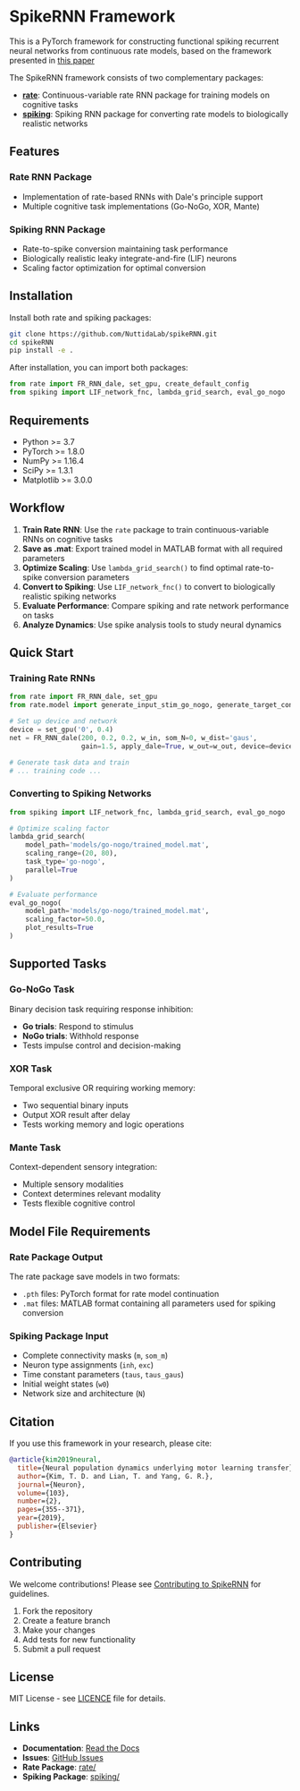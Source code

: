 # SpikeRNN Framework

This is a PyTorch framework for constructing functional spiking recurrent neural networks from continuous rate models, based on the framework presented in [this paper](https://www.pnas.org/content/116/45/22811)

The SpikeRNN framework consists of two complementary packages:

- **[rate](rate/)**: Continuous-variable rate RNN package for training models on cognitive tasks
- **[spiking](spiking/)**: Spiking RNN package for converting rate models to biologically realistic networks

## Features

### Rate RNN Package
- Implementation of rate-based RNNs with Dale's principle support
- Multiple cognitive task implementations (Go-NoGo, XOR, Mante)

### Spiking RNN Package
- Rate-to-spike conversion maintaining task performance
- Biologically realistic leaky integrate-and-fire (LIF) neurons
- Scaling factor optimization for optimal conversion

## Installation

Install both rate and spiking packages:

```bash
git clone https://github.com/NuttidaLab/spikeRNN.git
cd spikeRNN
pip install -e .
```

After installation, you can import both packages:

```python
from rate import FR_RNN_dale, set_gpu, create_default_config
from spiking import LIF_network_fnc, lambda_grid_search, eval_go_nogo
```

## Requirements

- Python >= 3.7
- PyTorch >= 1.8.0
- NumPy >= 1.16.4
- SciPy >= 1.3.1
- Matplotlib >= 3.0.0


## Workflow

1. **Train Rate RNN**: Use the `rate` package to train continuous-variable RNNs on cognitive tasks
2. **Save as .mat**: Export trained model in MATLAB format with all required parameters
3. **Optimize Scaling**: Use `lambda_grid_search()` to find optimal rate-to-spike conversion parameters
4. **Convert to Spiking**: Use `LIF_network_fnc()` to convert to biologically realistic spiking networks
5. **Evaluate Performance**: Compare spiking and rate network performance on tasks
6. **Analyze Dynamics**: Use spike analysis tools to study neural dynamics


## Quick Start

### Training Rate RNNs

```python
from rate import FR_RNN_dale, set_gpu
from rate.model import generate_input_stim_go_nogo, generate_target_continuous_go_nogo

# Set up device and network
device = set_gpu('0', 0.4)
net = FR_RNN_dale(200, 0.2, 0.2, w_in, som_N=0, w_dist='gaus',
                  gain=1.5, apply_dale=True, w_out=w_out, device=device)

# Generate task data and train
# ... training code ...
```

### Converting to Spiking Networks

```python
from spiking import LIF_network_fnc, lambda_grid_search, eval_go_nogo

# Optimize scaling factor
lambda_grid_search(
    model_path='models/go-nogo/trained_model.mat',
    scaling_range=(20, 80),
    task_type='go-nogo',
    parallel=True
)

# Evaluate performance
eval_go_nogo(
    model_path='models/go-nogo/trained_model.mat',
    scaling_factor=50.0,
    plot_results=True
)
```

## Supported Tasks

### Go-NoGo Task
Binary decision task requiring response inhibition:
- **Go trials**: Respond to stimulus
- **NoGo trials**: Withhold response
- Tests impulse control and decision-making

### XOR Task  
Temporal exclusive OR requiring working memory:
- Two sequential binary inputs
- Output XOR result after delay
- Tests working memory and logic operations

### Mante Task
Context-dependent sensory integration:
- Multiple sensory modalities
- Context determines relevant modality
- Tests flexible cognitive control


## Model File Requirements

### Rate Package Output
The rate package save models in two formats:
- `.pth` files: PyTorch format for rate model continuation
- `.mat` files: MATLAB format containing all parameters used for spiking conversion

### Spiking Package Input

- Complete connectivity masks (`m`, `som_m`)
- Neuron type assignments (`inh`, `exc`)
- Time constant parameters (`taus`, `taus_gaus`)
- Initial weight states (`w0`)
- Network size and architecture (`N`)


## Citation

If you use this framework in your research, please cite:

```bibtex
@article{kim2019neural,
  title={Neural population dynamics underlying motor learning transfer},
  author={Kim, T. D. and Lian, T. and Yang, G. R.},
  journal={Neuron},
  volume={103},
  number={2},
  pages={355--371},
  year={2019},
  publisher={Elsevier}
}
```

## Contributing

We welcome contributions! Please see [Contributing to SpikeRNN](https://nuttidalab.github.io/spikeRNN/contributing.html) for guidelines.

1. Fork the repository
2. Create a feature branch
3. Make your changes
4. Add tests for new functionality
5. Submit a pull request

## License

MIT License - see [LICENCE](LICENCE) file for details.

## Links

- **Documentation**: [Read the Docs](https://nuttidalab.github.io/spikeRNN/)
- **Issues**: [GitHub Issues](https://github.com/NuttidaLab/spikeRNN/issues)
- **Rate Package**: [rate/](rate/)
- **Spiking Package**: [spiking/](spiking/)
